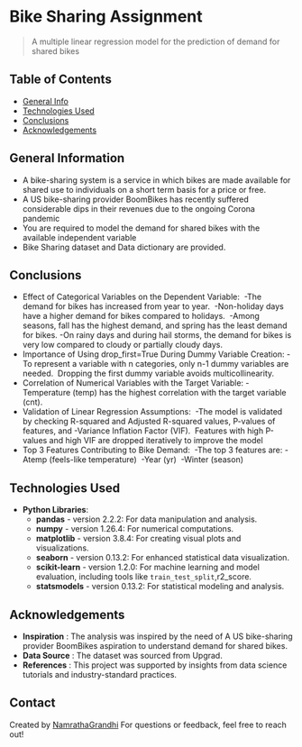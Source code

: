 # Bike Sharing Assignment
> A multiple linear regression model for the prediction of demand for shared bikes


## Table of Contents
* [General Info](#general-information)
* [Technologies Used](#technologies-used)
* [Conclusions](#conclusions)
* [Acknowledgements](#acknowledgements)

<!-- You can include any other section that is pertinent to your problem -->

## General Information
- A bike-sharing system is a service in which bikes are made available for shared use to individuals on a short term basis for a price or free.
- A US bike-sharing provider BoomBikes has recently suffered considerable dips in their revenues due to the ongoing Corona pandemic
- You are required to model the demand for shared bikes with the available independent variable
- Bike Sharing dataset and Data dictionary are provided.

<!-- You don't have to answer all the questions - just the ones relevant to your project. -->

## Conclusions
- Effect of Categorical Variables on the Dependent Variable: ​
	-The demand for bikes has increased from year to year. ​
	-Non-holiday days have a higher demand for bikes compared to holidays. ​
	-Among seasons, fall has the highest demand, and spring has the least demand for bikes. ​
	-On rainy days and during hail storms, the demand for bikes is very low compared to cloudy or partially cloudy days.
- Importance of Using drop_first=True During Dummy Variable Creation: ​
	-To represent a variable with n categories, only n-1 dummy variables are needed. ​ Dropping the first dummy variable avoids multicollinearity. 
- Correlation of Numerical Variables with the Target Variable: ​
	-Temperature (temp) has the highest correlation with the target variable (cnt). 
- Validation of Linear Regression Assumptions: ​
	-The model is validated by checking R-squared and Adjusted R-squared values, P-values of features, and -Variance Inflation Factor (VIF). ​ Features with high P-values and high VIF are dropped iteratively to improve the model
- Top 3 Features Contributing to Bike Demand: ​
	-The top 3 features are:
		-Atemp (feels-like temperature) ​
		-Year (yr) ​
		-Winter (season)

<!-- You don't have to answer all the questions - just the ones relevant to your project. -->


## Technologies Used
- **Python Libraries**:
  - **pandas** - version 2.2.2: For data manipulation and analysis.
  - **numpy** - version 1.26.4: For numerical computations.
  - **matplotlib** - version 3.8.4: For creating visual plots and visualizations.
  - **seaborn** - version 0.13.2: For enhanced statistical data visualization.
  - **scikit-learn** - version 1.2.0: For machine learning and model evaluation, including tools like `train_test_split`,r2_score.
  - **statsmodels** - version 0.13.2: For statistical modeling and analysis.


<!-- As the libraries versions keep on changing, it is recommended to mention the version of library used in this project -->

## Acknowledgements
- **Inspiration** : The analysis was inspired by the need of A US bike-sharing provider BoomBikes aspiration to understand demand for shared bikes.
- **Data Source** : The dataset was sourced from Upgrad.
- **References** : This project was supported by insights from data science tutorials and industry-standard practices.


## Contact
Created by [NamrathaGrandhi](https://github.com/NamrathaGrandhi/bikesharing)
For questions or feedback, feel free to reach out!

